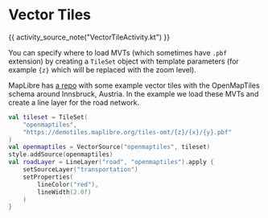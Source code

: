 # Vector Tiles

{{ activity_source_note("VectorTileActivity.kt") }}

You can specify where to load MVTs (which sometimes have `.pbf` extension) by creating a `TileSet` object with template parameters (for example `{z}` which will be replaced with the zoom level).

MapLibre has [a repo](https://github.com/maplibre/demotiles/tree/gh-pages/tiles-omt) with some example vector tiles with the OpenMapTiles schema around Innsbruck, Austria. In the example we load these MVTs and create a line layer for the road network.

```kotlin
val tileset = TileSet(
    "openmaptiles",
    "https://demotiles.maplibre.org/tiles-omt/{z}/{x}/{y}.pbf"
)
val openmaptiles = VectorSource("openmaptiles", tileset)
style.addSource(openmaptiles)
val roadLayer = LineLayer("road", "openmaptiles").apply {
    setSourceLayer("transportation")
    setProperties(
        lineColor("red"),
        lineWidth(2.0f)
    )
}
```

[//]: # ()
[//]: # (<figure markdown="span">)

[//]: # (  ![Screenshot of road overlay from vector tile source]&#40;{{ s3_url&#40;"vectortilesource.png"&#41; }}&#41;{ width="400" })

[//]: # (  {{ openmaptiles_caption&#40;&#41; }})

[//]: # (</figure>)
